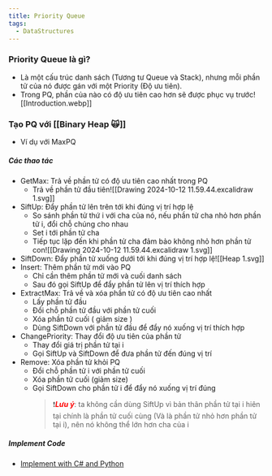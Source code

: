 ```yaml
---
title: Priority Queue
tags:
  - DataStructures
---
```

### Priority Queue là gì?
- Là một cấu trúc danh sách (Tương tư Queue và Stack), nhưng mỗi phần tử của nó được gán với một Priority (Độ ưu tiên). 
- Trong PQ, phần của nào có độ ưu tiên cao hơn sẽ được phục vụ trước![[Introduction.webp]]
### Tạo PQ với [[Binary Heap 🙀]]
- Ví dụ với MaxPQ
##### Các thao tác
- GetMax: Trả về phần tử có độ ưu tiên cao nhất trong PQ
	- Trả về phần tử đầu tiên![[Drawing 2024-10-12 11.59.44.excalidraw 1.svg]]
- SiftUp: Đẩy phần tử lên trên tới khi đúng vị trí hợp lệ
	- So sánh phần tử thứ i với cha của nó, nếu phần tử cha nhỏ hơn phần tử i, đổi chỗ chúng cho nhau
	- Set i tới phần tử cha
	- Tiếp tục lặp đến khi phần tử cha đảm bảo không nhỏ hơn phần tử con![[Drawing 2024-10-12 11.59.44.excalidraw 1.svg]]
- SiftDown: Đẩy phần tử xuống dưới tới khi đúng vị trí hợp lệ![[Heap 1.svg]]
- Insert: Thêm phần tử mới vào PQ
	- Chỉ cần thêm phần tử mới và cuối danh sách
	- Sau đó gọi SiftUp để đẩy phần tử lên vị trí thích hợp
- ExtractMax: Trả về và xóa phần tử có độ ưu tiên cao nhất
	- Lấy phần tử đầu
	- Đổi chỗ phần tử đầu với phần tử cuối
	- Xóa phần tử cuối ( giảm size )
	- Dùng SiftDown với phần tử đầu để đẩy nó xuống vị trí thích hợp
- ChangePriority: Thay đổi độ ưu tiên của phần tử
	- Thay đổi giá trị phần tử tại i
	- Gọi SiftUp và SiftDown để đưa phần tử đến đúng vị trí
- Remove: Xóa phần tử khỏi PQ
	- Đổi chỗ phần tử i với phần tử cuối
	- Xóa phần tử cuối (giảm size)
	- Gọi SiftDown cho phần tử i để đẩy nó xuống vị trí đúng
		>  ❗***<span style="color:rgb(255, 0, 0)">Lưu ý***</span>: ta không cần dùng SiftUp vì bản thân phần tử tại i hiên tại chính là phần tử cuối cùng (Và là phần tử nhỏ hơn phần tử tại i), nên nó không thể lớn hơn cha của i
		
##### Implement Code
- [Implement with C# and Python](https://github.com/HoangDucHiep/Coursera---Data-Structures-and-Algorithms-Specialization/tree/main/Data_Structures/data_structure_implementations/priority_queue)